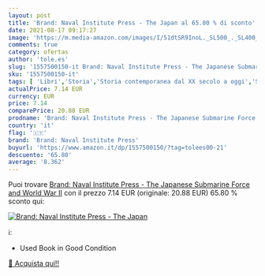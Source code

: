 ```yaml
---
layout: post
title: 'Brand: Naval Institute Press - The Japan al 65.80 % di sconto'
date: 2021-08-17 09:17:27
image: 'https://m.media-amazon.com/images/I/51dtSR9InoL._SL500_._SL400_.jpg'
comments: true
category: ofertas
author: 'tole.es'
slug: '1557500150-it Brand: Naval Institute Press - The Japanese Submarine...'
sku: '1557500150-it'
tags: [ 'Libri','Storia','Storia contemporanea dal XX secolo a oggi','Storia militare','brand: naval institute press', ]
actualPrice: 7.14 EUR
currency: EUR
price: 7.14
comparePrice: 20.88 EUR
prodname: 'Brand: Naval Institute Press - The Japanese Submarine Force and World War II'
country: 'it'
flag: '🇮🇹'
brand: 'Brand: Naval Institute Press'
buyurl: 'https://www.amazon.it/dp/1557500150/?tag=tolees00-21'
descuento: '65.80'
average: '8.362'
---
```


Puoi trovare [Brand: Naval Institute Press - The Japanese Submarine Force and World War II](https://www.amazon.it/dp/1557500150/?tag=tolees00-21) con il prezzo 7.14 EUR (originale: 20.88 EUR) 65.80 % sconto qui:

[![Brand: Naval Institute Press - The Japan](https://m.media-amazon.com/images/I/51dtSR9InoL._SL500_._SL400_.jpg)](https://www.amazon.it/dp/1557500150/?tag=tolees00-21)

ℹ️:

- Used Book in Good Condition

[🛒 Acquista qui!!](https://www.amazon.it/dp/1557500150/?tag=tolees00-21)
